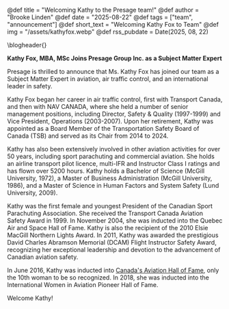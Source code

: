 @def title = "Welcoming Kathy to the Presage team!"
@def author = "Brooke Linden"
@def date = "2025-08-22"
@def tags = ["team", "announcement"]
@def short_text = "Welcoming Kathy Fox to Team"
@def img = "/assets/kathyfox.webp"
@def rss_pubdate = Date(2025, 08, 22)

\blogheader{}

**Kathy Fox, MBA, MSc Joins Presage Group Inc. as a Subject Matter Expert**

Presage is thrilled to announce that Ms. Kathy Fox has joined our team as a Subject Matter Expert in aviation, air traffic control, and an international leader in safety. 

Kathy Fox began her career in air traffic control, first with Transport Canada, and then with NAV CANADA, where she held a number of senior management positions, including Director, Safety & Quality (1997-1999) and Vice President, Operations (2003-2007). Upon her retirement, Kathy was  appointed as a Board Member of the Transportation Safety Board of Canada (TSB) and served as its Chair from 2014 to 2024. 

Kathy has also been extensively involved in other aviation activities for over 50 years, including sport parachuting and commercial aviation. She holds an airline transport pilot licence, multi-IFR and Instructor Class I ratings and has flown over 5200 hours. Kathy holds a Bachelor of Science (McGill University, 1972), a Master of Business Administration (McGill University, 1986), and a Master of Science in Human Factors and System Safety (Lund University, 2009). 

Kathy was the first female and youngest President of the Canadian Sport Parachuting Association. She received the Transport Canada Aviation Safety Award in 1999. In November 2004, she was inducted into the Quebec Air and Space Hall of Fame. Kathy is also the recipient of the 2010 Elsie MacGill Northern Lights Award. In 2011, Kathy was awarded the prestigious David Charles Abramson Memorial (DCAM) Flight Instructor Safety Award, recognizing her exceptional leadership and devotion to the advancement of Canadian aviation safety. 

In June 2016, Kathy was inducted into [Canada's Aviation Hall of Fame](https://cahf.ca/kathleen-carol-fox/), only the 10th woman to be so recognized. In 2018, she was inducted into the International Women in Aviation Pioneer Hall of Fame.

Welcome Kathy!